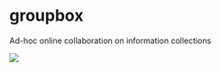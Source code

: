 # groupbox
Ad-hoc online collaboration on information collections

![](https://travis-ci.org/high-value-team/groupbox.svg?branch=master)
